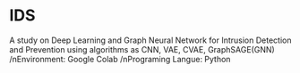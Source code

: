 # IDS
A study on Deep Learning and Graph Neural Network for Intrusion Detection and Prevention using algorithms as CNN, VAE, CVAE, GraphSAGE(GNN)
/nEnvironment: Google Colab
/nPrograming Langue: Python

